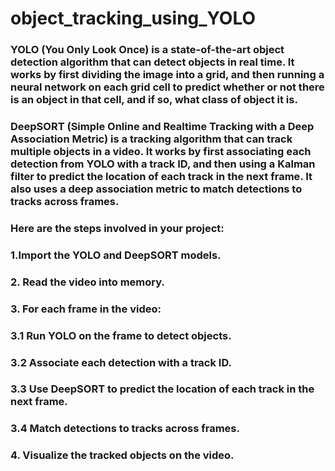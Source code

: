 # object_tracking_using_YOLO

### YOLO (You Only Look Once) is a state-of-the-art object detection algorithm that can detect objects in real time. It works by first dividing the image into a grid, and then running a neural network on each grid cell to predict whether or not there is an object in that cell, and if so, what class of object it is.

### DeepSORT (Simple Online and Realtime Tracking with a Deep Association Metric) is a tracking algorithm that can track multiple objects in a video. It works by first associating each detection from YOLO with a track ID, and then using a Kalman filter to predict the location of each track in the next frame. It also uses a deep association metric to match detections to tracks across frames.

### Here are the steps involved in your project:

### 1.Import the YOLO and DeepSORT models.
### 2. Read the video into memory.
### 3. For each frame in the video:
###     3.1 Run YOLO on the frame to detect objects.
###     3.2 Associate each detection with a track ID.
###     3.3 Use DeepSORT to predict the location of each track in the next frame.
###     3.4 Match detections to tracks across frames.
### 4. Visualize the tracked objects on the video.
